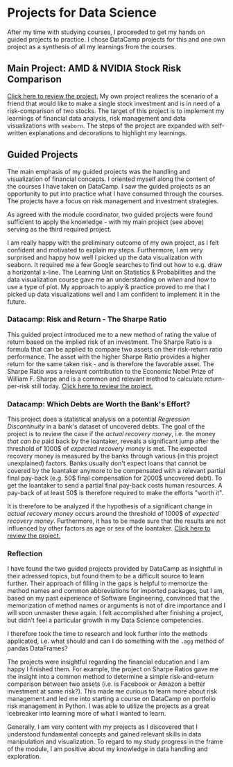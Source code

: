 # Projects for Data Science
After my time with studying courses, I proceeded to get my hands on guided projects to practice. I chose DataCamp projects for this and one own project as a synthesis of all my learnings from the courses.

## Main Project: AMD & NVIDIA Stock Risk Comparison
[Click here to review the project.](self--stock-risk-comparison/archive/notebook.ipynb) My own project realizes the scenario of a friend that would like to make a single stock investment and is in need of a risk-comparison of two stocks. The target of this project is to implement my learnings of financial data analysis, risk management and data visualizations with `seaborn`. The steps of the project are expanded with self-written explanations and decorations to highlight my learnings.

## Guided Projects
The main emphasis of my guided projects was the handling and visualization of financial concepts. I oriented myself along the content of the courses I have taken on DataCamp. I saw the guided projects as an opportunity to put into practice what I have consumed through the courses. The projects have a focus on risk management and investment strategies.

As agreed with the module coordinator, two guided projects were found sufficient to apply the knowledge - with my main project (see above) serving as the third required project.

I am really happy with the preliminary outcome of my own project, as I felt confident and motivated to explain my steps. Furthermore, I am very surprised and happy how well I picked up the data visualization with seaborn. It required me a few Google searches to find out how to e.g. draw a horizontal x-line. The Learning Unit on Statistics & Probabilities and the data visualization course gave me an understanding on _when_ and _how_ to use a type of plot. My approach to apply & practice proved to me that I picked up data visualizations well and I am confident to implement it in the future.

### Datacamp: Risk and Return - The Sharpe Ratio
This guided project introduced me to a new method of rating the value of return based on the implied risk of an investment. The Sharpe Ratio is a formula that can be applied to compare two assets on their risk-return ratio performance. The asset with the higher Sharpe Ratio provides a higher return for the same taken risk - and is therefore the favorable asset. The Sharpe Ratio was a relevant contribution to the Economic Nobel Prize of William F. Sharpe and is a common and relevant method to calculate return-per-risk still today. [Click here to review the project.](datacamp--risk-and-return-the-sharpe-ratio/notebook.ipynb)

### Datacamp: Which Debts are Worth the Bank's Effort?
This project does a statistical analysis on a potential _Regression Discontinuity_ in a bank's dataset of uncovered debts. The goal of the project is to review the case if the _actual recovery money_, i.e. the money _that can be_ paid back by the loantaker, reveals a significant jump after the threshold of 1000$ of _expected recovery money_ is met. The expected recovery money is measured by the banks through various (in this project unexplained) factors. Banks usually don't expect loans that cannot be covered by the loantaker anymore to be compensated with a relevant partial final pay-back (e.g. 50$ final compensation for 2000$ uncovered debt). To get the loantaker to send a partial final pay-back costs human resources. A pay-back of at least 50$ is therefore required to make the efforts "worth it". 

It is therefore to be analyzed if the hypothesis of a significant change in _actual recovery money_ occurs around the threshold of 1000$ of _expected recovery money_. Furthermore, it has to be made sure that the results are not influenced by other factors as age or sex of the loantaker. [Click here to review the project.](datacamp-which-debts-are-worth-the-banks-effort/notebook.ipynb)

### Reflection
I have found the two guided projects provided by DataCamp as insightful in their adressed topics, but found them to be a difficult source to learn further. Their approach of filling in the gaps is helpful to memorize the method names and common abbreviations for imported packages, but I am, based on my past experience of Software Engineering, convinced that the memorization of method names or arguments is not of dire importance and I will soon unmaster these again. I felt accomplished after finishing a project, but didn't feel a particular growth in my Data Science competencies. 

I therefore took the time to research and look further into the methods applicated, i.e. what should and can I do something with the `.agg` method of pandas DataFrames?

The projects were insightful regarding the financial education and I am happy I finished them. For example, the project on Sharpe Ratios gave me the insight into a common method to determine a simple risk-and-return comparison between two assets (i.e. is Facebook or Amazon a better investment at same risk?). This made me  curious to learn more about risk management and led me into starting a course on DataCamp on portfolio risk management in Python. I was able to utilize the projects as a great icebreaker into learning more of what I wanted to learn.

Generally, I am very content with my projects as I discovered that I understood fundamental concepts and gained relevant skills in data manipulation and visualization. To regard to my study progress in the frame of the module, I am positive about my knowledge in data handling and exploration. 

